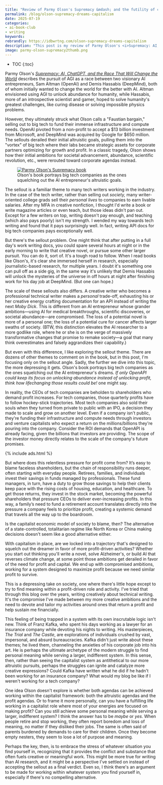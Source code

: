 ```yaml
---
title: "Review of Parmy Olson's Supremacy &mdash; and the futility of chasing non-capitalist dreams"
permalink: /blog/olson-supremacy-dreams-capitalism
date: 2025-07-19
categories:
- ai-book-club
- writing
keywords: 
rebrandly: https://idbwrtng.com/olson-supremacy-dreams-capitalism
description: "This post is my review of Parmy Olson's <i>Supremacy: AI, ChatGPT, and the Race That Will Change the World</i>. Among many possible AI topics, I focus on the sellout aspect of the book, comparing the AI entrepreneurs' sellouts to big tech to fund their massive compute needs to the sellout decisions that creative writers make to tech companies in exchange for liveable salaries."
image: parmy-olson-supremacy2thumb.png
---
```


* TOC
{:toc}

Parmy Olson's [*Supremacy: AI, ChatGPT, and the Race That Will Change the World*](https://www.amazon.com/Supremacy-ChatGPT-Race-Change-World/dp/1250337747) describes the pursuit of AGI as a race between two visionary AI entrepreneurs, Sam Altman (OpenAI) and Demis Hassabis (DeepMind), both of whom initially wanted to change the world for the better with AI. Altman envisioned using AGI to unlock abundance for humanity, while Hassabis, more of an introspective scientist and gamer, hoped to solve humanity's greatest challenges, like curing disease or solving impossible physics problems.

However, they ultimately struck what Olson calls a "Faustian bargain," selling out to big tech to fund their immense infrastructure and compute needs. OpenAI pivoted from a non-profit to accept a $13 billion investment from Microsoft, and DeepMind was acquired by Google for $650 million. The sellouts derailed their initial altruistic goals, pulling them into the "vortex" of big tech where their labs became strategic assets for corporate partners optimizing for growth and profit. In a classic tragedy, Olson shows how their initial ambitions for societal advancement, abundance, scientific revolution, etc., were rerouted toward corporate agendas instead.

<figure><a href="https://www.amazon.com/Supremacy-ChatGPT-Race-Change-World/dp/1250337747/" target="_blank"><img style="max-width:300px" src="{{site.media}}/parmy-olson-supremacy2.png" alt="Parmy Olson's Supremacy book" /></a><figcaption>Olson's book portrays big tech companies as the ones squelching out the AI entrepreneur's altruistic goals.</figcaption></figure>

The sellout is a familiar theme to many tech writers working in the industry. In the case of the tech writer, rather than selling out *society,* many writer-oriented college grads sell their *personal lives* to companies to earn livable salaries. After my MFA in creative nonfiction, I thought I'd write a book or write magazine articles or even teach, but those ideas didn't pan out. Except for a few writers on top, writing doesn't pay enough, and teaching (which also pays poorly) isn't my strength. I wended my way towards tech writing and found that it pays surprisingly well. In fact, writing API docs for big tech companies pays exceptionally well. 

But there's the sellout problem. One might think that after putting in a full day's work writing docs, you could spare several hours at night or in the early morning to write that creative novel, or pursue some other larger pursuit. You can do it, sort of. It's a tough road to follow. When I read books like Olson's, it's clear she immersed herself in research, especially journalistic-based research, for multiple years. I doubt it's something one can pull off as a side gig, in the same way it's unlikely that Demis Hassabis will unlock the mysteries of the universe in off hours at night after finishing work for his day job at DeepMind. (But one can hope.)

The scale of these sellouts also differs. A creative writer who becomes a professional technical writer makes a *personal* trade-off, exhausting his or her creative energy crafting documentation for an API instead of writing the next *Moby Dick*. This is different from an AI entrepreneur whose grander ambitions&mdash;using AI for medical breakthroughs, scientific discoveries, or societal abundance&mdash;are compromised. The loss of a potential novel is more of a personal one; the loss of a potential cure for cancer affects larger swaths of society. (BTW, this distinction elevates the AI researcher to a more godlike role, where he or she is on the verge of massively transformative changes that promise to remake society&mdash;a goal that many think overestimates and falsely aggrandizes their capability.)

But even with this difference, I like exploring the sellout theme. There are dozens of other themes to comment on in the book, but in this post, I'm focusing only on the sellout angle. Sadly, the further we dive into this topic, the more depressing it gets. Olson's book portrays big tech companies as the ones squelching out the AI entrepreneur's dreams. *If only OpenAPI could keep its focus on unlocking abundance instead of unlocking profit, think how lifechanging those results could be!* one might say. 

In reality, the CEOs of tech companies are beholden to shareholders who demand profit increases. For tech companies, those quarterly profits have to follow hockey-stick trajectories. Most tech companies also sold their souls when they turned from private to public with an IPO, a decision they made to scale and grow on another level. Even if a company isn't public, they're funding their infrastructure and compute needs through investors and venture capitalists who expect a return on the millions/billions they're pouring into the company. Consider the ROI demands that OpenAPI is already facing, given the billions that investors are providing. The scope of the investor money directly relates to the scale of the company's future promises.

{% include ads.html %}

But where does this relentless pressure for profit come from? It’s easy to blame faceless shareholders, but the chain of responsibility runs deeper, often starting with everyday people. Retirees, families, and individuals invest their savings in funds managed by professionals. These fund managers, in turn, have a duty to grow those savings to help their clients keep pace with the rising costs of housing, education, and healthcare. To get those returns, they invest in the stock market, becoming the powerful shareholders that pressure CEOs to deliver ever-increasing profits. In this way, a family’s need to fund a retirement account translates directly into the pressure a company feels to prioritize profit, creating a systemic demand that travels all the way up to the boardroom.

Is the capitalist economic model of society to blame, then? The alternative of a state-controlled, totalitarian regime like North Korea or China making decisions doesn't seem like a good alternative either. 

With capitalism in place, are we locked into a trajectory that's designed to squelch out the dreamer in favor of more profit-driven activities? Whether you start out thinking you'll write a novel, solve Alzheimer's, or build AI that reverses climate change, at some point those ambitions get derailed in favor of the need for profit and capital. We end up with compromised ambitions, working for a system designed to maximize profit because we need similar profit to survive.

This is a depressing take on society, one where there's little hope except to try to find meaning within a profit-driven role and activity. I've tried that through this blog over the years, writing creatively about technical writing. It's the compromise I've made between my more creative ambitions and the need to devote and tailor my activities around ones that return a profit and help sustain me financially.

This feeling of being trapped in a system with its own inscrutable logic isn't new. Think of Franz Kafka, who spent his days working as a lawyer for an insurance company while devoting his nights to writing. His masterpieces, *The Trial* and *The Castle*, are explorations of individuals crushed by vast, impersonal, and absurd bureaucracies. Kafka didn't just write about these themes; he lived them, channeling the anxieties of his corporate job into his art. He is perhaps the ultimate archetype of the modern struggle to find personal meaning while serving a larger, indifferent system. In this sense, then, rather than seeing the capitalist system as antithetical to our more altruistic pursuits, perhaps the struggles can ignite and catalyze more creative expressions? Could Kafka have written what he did if he hadn't been working for an insurance company? What would my blog be like if I weren't working for a tech company?

One idea Olson doesn't explore is whether both agendas can be achieved working within the capitalist framework: both the altruistic agendas and the profit agendas. Or to frame it more personally, can you have a fulfilling life working in a capitalist role where most of your energies are focused on making profit? Can you still achieve some personal meaning while serving a larger, indifferent system? I think the answer has to be *maybe* or *yes*. When people retire and stop working, they often report boredom and loss of meaning, no matter if they disliked their jobs. The same is often said of parents burdened by demands to care for their children. Once they become empty nesters, they seem to lose a lot of purpose and meaning.

Perhaps the key, then, is to embrace the stress of whatever situation you find yourself in, recognizing that it provides the conflict and substance that often fuels creative or meaningful work. This might be more true for writing than AI research, and it might be a perspective I've settled on instead of accepting the sellout as a final verdict. Even so, I think there's an argument to be made for working within whatever system you find yourself in, especially if there's no compelling alternative.